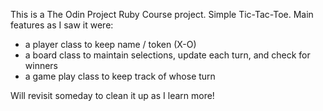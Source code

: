 This is a The Odin Project Ruby Course project. Simple Tic-Tac-Toe. Main features as I saw it were:

* a player class to keep name / token (X-O)
* a board class to maintain selections, update each turn, and check for winners
* a game play class to keep track of whose turn


Will revisit someday to clean it up as I learn more!

